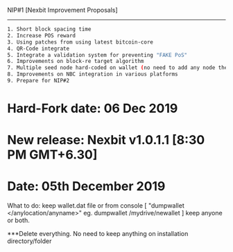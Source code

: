 NIP#1 [Nexbit Improvement Proposals]
************************************
```bash
1. Short block spacing time
2. Increase POS reward
3. Using patches from using latest bitcoin-core
4. QR-Code integrate
5. Integrate a validation system for preventing "FAKE PoS"
6. Improvements on block-re target algorithm
7. Multiple seed node hard-coded on wallet (no need to add any node then)
8. Improvements on NBC integration in various platforms
9. Prepare for NIP#2

```
# Hard-Fork date: 06 Dec 2019

# New release: Nexbit v1.0.1.1 [8:30 PM GMT+6.30]

# Date: 05th December 2019

What to do: keep wallet.dat file or from console
[ "dumpwallet </anylocation/anyname>" eg. dumpwallet  /mydrive/newallet ] keep anyone or both.

***Delete everything. No need to keep anything on installation directory/folder

